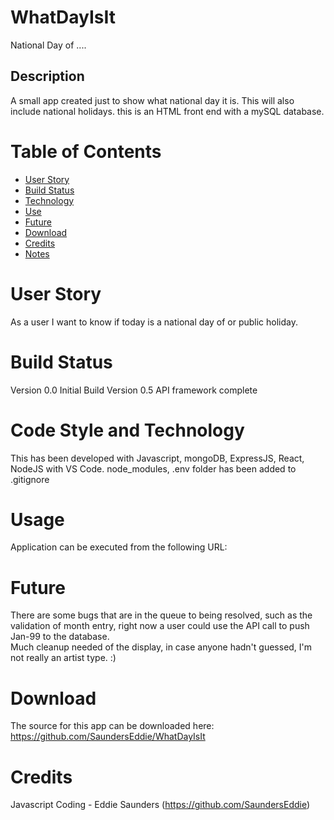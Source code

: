 # WhatDayIsIt

National Day of ....

## Description

A small app created just to show what national day it is. This will also include national holidays. this is an HTML front end with a mySQL database.

# Table of Contents

- [User Story](#User%20Story)
- [Build Status](#Build%20Status)
- [Technology](#Code%20Style%20and%20Technology)
- [Use](#Usage)
- [Future](#Future)
- [Download](#Download)
- [Credits](#Credits)
- [Notes](#Notes)

# User Story

As a user I want to know if today is a national day of or public holiday.

# Build Status

Version 0.0 Initial Build
Version 0.5 API framework complete

# Code Style and Technology

This has been developed with Javascript, mongoDB, ExpressJS, React, NodeJS with VS Code.
node_modules, .env folder has been added to .gitignore

# Usage

Application can be executed from the following URL:

# Future

There are some bugs that are in the queue to being resolved, such as the validation of month entry, right now a user could use the API call to push Jan-99 to the database.  
Much cleanup needed of the display, in case anyone hadn't guessed, I'm not really an artist type. :)

# Download

The source for this app can be downloaded here:
https://github.com/SaundersEddie/WhatDayIsIt

# Credits

Javascript Coding - Eddie Saunders (https://github.com/SaundersEddie)
